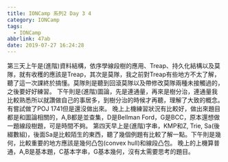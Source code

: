 ```yaml
---
title: IONCamp 系列2 Day 3 4
category: IONCamp
tags:
  - IONCamp
abbrlink: 47ab
date: 2019-07-27 16:24:28
---
```

第三天上午是(進階)資料結構，依序學線段樹的應用、Treap、持久化結構以及莫隊，就有收穫的應該是Treap，其次是莫隊，我之前對Treap有些地方不太了解，聽了這一次課終於搞懂。莫隊則是聽到回滾莫隊以及帶修改莫隊兩種未接觸過的，之後要好好練習。
下午則是(進階)圖論，先是連通量，再來是樹分治，連通量我比較熟悉所以就讚做自己的事居多，到樹分治的時候才再聽，理解了大致的概念。有嘗試做了POJ 1741但是還沒做出來。
晚上上機練習狀況有比較好，做出來題目都是和圖論相關的，A,B都是並查集，D是Bellman Ford，G是BCC，原本還想做一題線段樹題，可是時間不夠。
第四天早上是(進階)字串，KMP和Z, Trie, Sa(後綴數組)，後面Sa是比較陌生的東西，聽了幾個例題有比較了解一點。下午則是幾何，比較重要的地方應該是幾何凸包(convex hull)和線段凸包。
晚上的上機算普通，A,B是基本題，C基本字串，G基本幾何，沒有太需要思考的題目。